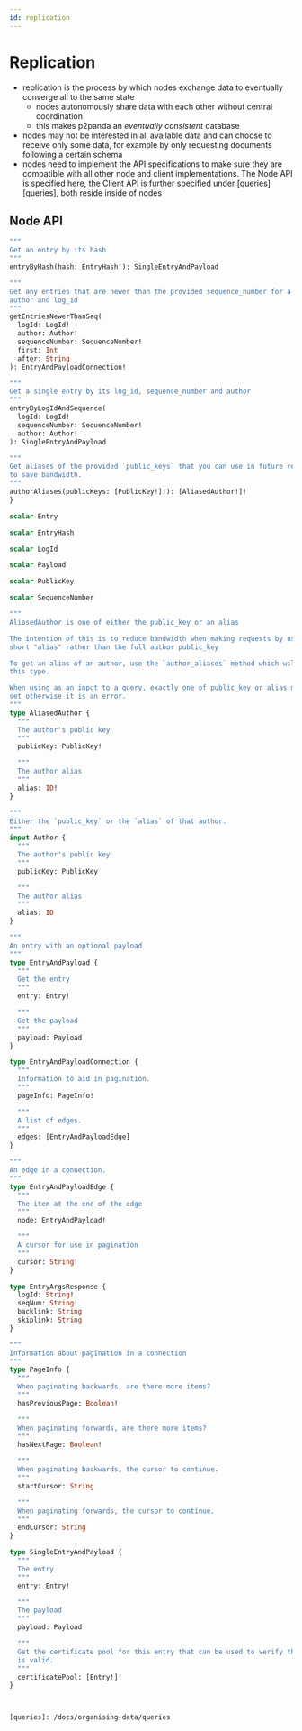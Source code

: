 ```yaml
---
id: replication
---
```


# Replication

- replication is the process by which nodes exchange data to eventually converge all to the same state
    - nodes autonomously share data with each other without central coordination
    - this makes p2panda an _eventually consistent_ database
- nodes may not be interested in all available data and can choose to receive only some data, for example by only requesting documents following a certain schema
- nodes need to implement the API specifications to make sure they are compatible with all other node and client implementations. The Node API is specified here, the Client API is further specified under [queries][queries], both reside inside of nodes

## Node API

```graphql
"""
Get an entry by its hash
"""
entryByHash(hash: EntryHash!): SingleEntryAndPayload

"""
Get any entries that are newer than the provided sequence_number for a given
author and log_id
"""
getEntriesNewerThanSeq(
  logId: LogId!
  author: Author!
  sequenceNumber: SequenceNumber!
  first: Int
  after: String
): EntryAndPayloadConnection!

"""
Get a single entry by its log_id, sequence_number and author
"""
entryByLogIdAndSequence(
  logId: LogId!
  sequenceNumber: SequenceNumber!
  author: Author!
): SingleEntryAndPayload

"""
Get aliases of the provided `public_keys` that you can use in future requests
to save bandwidth.
"""
authorAliases(publicKeys: [PublicKey!]!): [AliasedAuthor!]!
}
```

```graphql
scalar Entry

scalar EntryHash

scalar LogId

scalar Payload

scalar PublicKey

scalar SequenceNumber

"""
AliasedAuthor is one of either the public_key or an alias

The intention of this is to reduce bandwidth when making requests by using a
short "alias" rather than the full author public_key

To get an alias of an author, use the `author_aliases` method which will return
this type.

When using as an input to a query, exactly one of public_key or alias must be
set otherwise it is an error.
"""
type AliasedAuthor {
  """
  The author's public key
  """
  publicKey: PublicKey!

  """
  The author alias
  """
  alias: ID!
}

"""
Either the `public_key` or the `alias` of that author.
"""
input Author {
  """
  The author's public key
  """
  publicKey: PublicKey

  """
  The author alias
  """
  alias: ID
}

"""
An entry with an optional payload
"""
type EntryAndPayload {
  """
  Get the entry
  """
  entry: Entry!

  """
  Get the payload
  """
  payload: Payload
}

type EntryAndPayloadConnection {
  """
  Information to aid in pagination.
  """
  pageInfo: PageInfo!

  """
  A list of edges.
  """
  edges: [EntryAndPayloadEdge]
}

"""
An edge in a connection.
"""
type EntryAndPayloadEdge {
  """
  The item at the end of the edge
  """
  node: EntryAndPayload!

  """
  A cursor for use in pagination
  """
  cursor: String!
}

type EntryArgsResponse {
  logId: String!
  seqNum: String!
  backlink: String
  skiplink: String
}

"""
Information about pagination in a connection
"""
type PageInfo {
  """
  When paginating backwards, are there more items?
  """
  hasPreviousPage: Boolean!

  """
  When paginating forwards, are there more items?
  """
  hasNextPage: Boolean!

  """
  When paginating backwards, the cursor to continue.
  """
  startCursor: String

  """
  When paginating forwards, the cursor to continue.
  """
  endCursor: String
}

type SingleEntryAndPayload {
  """
  The entry
  """
  entry: Entry!

  """
  The payload
  """
  payload: Payload

  """
  Get the certificate pool for this entry that can be used to verify the entry
  is valid.
  """
  certificatePool: [Entry!]!
}
```

```


[queries]: /docs/organising-data/queries
